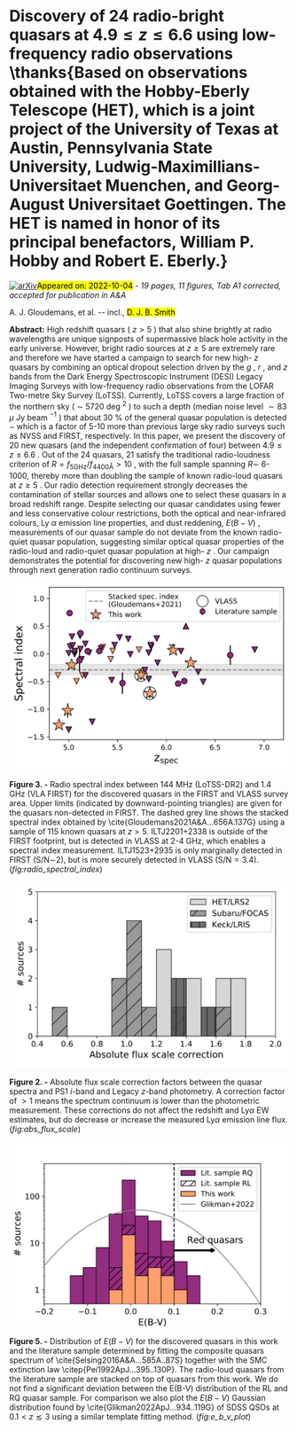 <div class="macros" style="visibility:hidden;">
$\newcommand{\ensuremath}{}$
$\newcommand{\xspace}{}$
$\newcommand{\object}[1]{\texttt{#1}}$
$\newcommand{\farcs}{{.}''}$
$\newcommand{\farcm}{{.}'}$
$\newcommand{\arcsec}{''}$
$\newcommand{\arcmin}{'}$
$\newcommand{\ion}[2]{#1#2}$
$\newcommand{\textsc}[1]{\textrm{#1}}$
$\newcommand{\hl}[1]{\textrm{#1}}$
$\newcommand{\RNum}[1]{\uppercase\expandafter{\romannumeral #1\relax}}$</div>

<div class="macros" style="visibility:hidden;">
$\newcommand{\ensuremath}{}$
$\newcommand{\xspace}{}$
$\newcommand{\object}[1]{\texttt{#1}}$
$\newcommand{\farcs}{{.}''}$
$\newcommand{\farcm}{{.}'}$
$\newcommand{\arcsec}{''}$
$\newcommand{\arcmin}{'}$
$\newcommand{\ion}[2]{#1#2}$
$\newcommand{\textsc}[1]{\textrm{#1}}$
$\newcommand{\hl}[1]{\textrm{#1}}$
$\newcommand{\RNum}[1]{\uppercase\expandafter{\romannumeral #1\relax}}$</div>



<div id="title">

# Discovery of 24 radio-bright quasars at $4.9 \leq z \leq6.6$ using low-frequency radio observations \thanks{Based on observations obtained with the Hobby-Eberly Telescope (HET), which is a joint project of the University of Texas at Austin, Pennsylvania State University, Ludwig-Maximillians-Universitaet Muenchen, and Georg-August Universitaet Goettingen. The HET is named in honor of its principal benefactors, William P. Hobby and Robert E. Eberly.}

</div>
<div id="comments">

[![arXiv](https://img.shields.io/badge/arXiv-2210.01811-b31b1b.svg)](https://arxiv.org/abs/2210.01811)<mark>Appeared on: 2022-10-04</mark> - _19 pages, 11 figures, Tab A1 corrected, accepted for publication in A&A_

</div>
<div id="authors">

A. J. Gloudemans, et al. -- incl., <mark>D. J. B. Smith</mark>

</div>
<div id="abstract">

**Abstract:** High redshift quasars ( $z>5$ ) that also shine brightly at radio wavelengths are unique signposts of supermassive black hole activity in the early universe. However, bright radio sources at $z \ge 5$ are extremely rare and therefore we have started a campaign to search for new high- $z$ quasars by combining an optical dropout selection driven by the $g$ , $r$ , and $z$ bands from the Dark Energy Spectroscopic Instrument (DESI) Legacy Imaging Surveys with low-frequency radio observations from the LOFAR Two-metre Sky Survey (LoTSS). Currently, LoTSS covers a large fraction of the northern sky ( $\sim$ 5720 deg $^2$ ) to such a depth (median noise level $\sim83$ $\mu$ Jy beam $^{-1}$ ) that about 30 \% of the general quasar population is detected $-$ which is a factor of 5-10 more than previous large sky radio surveys such as NVSS and FIRST, respectively. In this paper, we present the discovery of 20 new quasars (and the independent confirmation of four) between $4.9 \leq z \leq6.6$ . Out of the 24 quasars, 21 satisfy the traditional radio-loudness criterion of $R=f_{5\text{GHz}}/f_{4400 \text{Å}} > 10$ , with the full sample spanning $R\sim$ 6-1000, thereby more than doubling the sample of known radio-loud quasars at $z \ge 5$ . Our radio detection requirement strongly decreases the contamination of stellar sources and allows one to select these quasars in a broad redshift range. Despite selecting our quasar candidates using fewer and less conservative colour restrictions, both the optical and near-infrared colours, Ly $\alpha$ emission line properties, and dust reddening, $E(B-V)$ , measurements of our quasar sample do not deviate from the known radio-quiet quasar population, suggesting similar optical quasar properties of the radio-loud and radio-quiet quasar population at high- $z$ . Our campaign demonstrates the potential for discovering new high- $z$ quasar populations through next generation radio continuum surveys.

</div>

<div id="div_fig1">

<img src="tmp_2210.01811/./Fig5_spectral_index.png" alt="Fig3" width="100%"/>

**Figure 3. -** Radio spectral index between 144 MHz (LoTSS-DR2) and 1.4 GHz (VLA FIRST) for the discovered quasars in the FIRST and VLASS survey area. Upper limits (indicated by downward-pointing triangles) are given for the quasars non-detected in FIRST. The dashed grey line shows the stacked spectral index obtained by \cite{Gloudemans2021A&A...656A.137G} using a sample of 115 known quasars at $z>5$. ILTJ2201+2338 is outside of the FIRST footprint, but is detected in VLASS at 2-4 GHz, which enables a spectral index measurement. ILTJ1523+2935 is only marginally detected in FIRST (S/N$\sim$2), but is more securely detected in VLASS (S/N$=3.4$). (*fig:radio_spectral_index*)

</div>
<div id="div_fig2">

<img src="tmp_2210.01811/./Fig2_spectra_abs_flux_corr.png" alt="Fig2" width="100%"/>

**Figure 2. -** Absolute flux scale correction factors between the quasar spectra and PS1 $i$-band and Legacy $z$-band photometry. A correction factor of $>1$ means the spectrum continuum is lower than the photometric measurement. These corrections do not affect the redshift and Ly$\alpha$ EW estimates, but do decrease or increase the measured Ly$\alpha$ emission line flux. (*fig:abs_flux_scale*)

</div>
<div id="div_fig3">

<img src="tmp_2210.01811/./Fig10_e_b_v_distribution.png" alt="Fig5" width="100%"/>

**Figure 5. -** Distribution of $E(B-V)$ for the discovered quasars in this work and the literature sample determined by fitting the composite quasars spectrum of \cite{Selsing2016A&A...585A..87S} together with the SMC extinction law \citep{Pei1992ApJ...395..130P}. The radio-loud quasars from the literature sample are stacked on top of quasars from this work. We do not find a significant deviation between the E(B-V) distribution of the RL and RQ quasar sample. For comparison we also plot the $E(B-V)$ Gaussian distribution found by \cite{Glikman2022ApJ...934..119G} of SDSS QSOs at $0.1 < z \lesssim 3$ using a similar template fitting method.  (*fig:e_b_v_plot*)

</div>